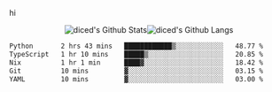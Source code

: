 hi

<div align="center">
  <img align="center" style="padding:0" src="https://github-readme-stats-dzcp99cze-dicedtomatos-projects.vercel.app/api?username=diced&show_icons=true&count_private=true&include_all_commits=true&hide=contribs&custom_title=GitHub%20Stats&theme=transparent&hide_border=true" alt="diced's Github Stats"><img align="center" style="padding:0" src="https://github-readme-stats-dzcp99cze-dicedtomatos-projects.vercel.app/api/top-langs/?username=diced&layout=compact&hide_border=true&theme=transparent" alt="diced's Github Langs">
</div>

<!--START_SECTION:waka-->

```txt
Python       2 hrs 43 mins   ████████████▒░░░░░░░░░░░░   48.77 %
TypeScript   1 hr 10 mins    █████▒░░░░░░░░░░░░░░░░░░░   20.85 %
Nix          1 hr 1 min      ████▓░░░░░░░░░░░░░░░░░░░░   18.42 %
Git          10 mins         ▓░░░░░░░░░░░░░░░░░░░░░░░░   03.15 %
YAML         10 mins         ▓░░░░░░░░░░░░░░░░░░░░░░░░   03.00 %
```

<!--END_SECTION:waka-->
